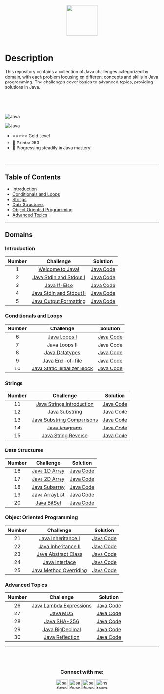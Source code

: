 <p align="center">  
	<br>
	<a href="https://www.hackerrank.com/safwannasir49">
        <img height=100 src="https://hrcdn.net/community-frontend/assets/brand/logo-new-white-green-a5cb16e0ae.svg"> 
    </a>
    <br>
    <br>
</p>


# Description

This repository contains a collection of Java challenges categorized by domain, with each problem focusing on different concepts and skills in Java programming. The challenges cover basics to advanced topics, providing solutions in Java.

<br>

<br>

<br>

![Java](https://img.shields.io/badge/Language-Java-red?style=flat&logo=java)

![Java](https://img.shields.io/badge/Java-Gold%205%20Star-F7C52F?style=for-the-badge&logo=java&logoColor=white)

- ⭐⭐⭐⭐⭐ Gold Level  
- 🎯 Points: 253
- 🚀 Progressing steadily in Java mastery!
  
<br>

---
## Table of Contents
   - [Introduction](#introduction)
   - [Conditionals and Loops](#conditionals-and-loops)
   - [Strings](#strings)
   - [Data Structures](#data-structures)
   - [Object Oriented Programming](#object-oriented-programming)
   - [Advanced Topics](#advanced-topics)

---

## Domains

### Introduction

| Number |                                 Challenge                                  |                     Solution                    |
|:------:|:--------------------------------------------------------------------------:|:-----------------------------------------------:|
|   1    | [Welcome to Java!](https://www.hackerrank.com/challenges/welcome-to-java/problem) | [Java Code](01-Welcome-To-Java.java)           |
|   2    | [Java Stdin and Stdout I](https://www.hackerrank.com/challenges/java-stdin-and-stdout-1/problem) | [Java Code](02-Java-StdIn-and-StdOut-I.java)   |
|   3    | [Java If-Else](https://www.hackerrank.com/challenges/java-if-else/problem) | [Java Code](03-Java-If-Else.java)              |
|   4    | [Java Stdin and Stdout II](https://www.hackerrank.com/challenges/java-stdin-stdout/problem) | [Java Code](04-Java-StdIn-and-StdOut-II.java)  |
|   5    | [Java Output Formatting](https://www.hackerrank.com/challenges/java-output-formatting/problem) | [Java Code](05-Java-Output-Formatting.java)    |

### Conditionals and Loops

| Number |                                 Challenge                                  |                     Solution                    |
|:------:|:--------------------------------------------------------------------------:|:-----------------------------------------------:|
|   6    | [Java Loops I](https://www.hackerrank.com/challenges/java-loops-i/problem) | [Java Code](06-Java-Loops-I.java)              |
|   7    | [Java Loops II](https://www.hackerrank.com/challenges/java-loops-ii/problem) | [Java Code](07-Java-Loops-II.java)           |
|   8    | [Java Datatypes](https://www.hackerrank.com/challenges/java-datatypes/problem) | [Java Code](08-Java-Datatypes.java)            |
|   9    | [Java End-of-file](https://www.hackerrank.com/challenges/java-end-of-file/problem) | [Java Code](09-Java-End-of-File.java)        |
|  10    | [Java Static Initializer Block](https://www.hackerrank.com/challenges/java-static-initializer-block/problem) | [Java Code](10-Java-Static-Initializer-Block.java) |

### Strings

| Number |                                 Challenge                                  |                     Solution                    |
|:------:|:--------------------------------------------------------------------------:|:-----------------------------------------------:|
|  11    | [Java Strings Introduction](https://www.hackerrank.com/challenges/java-strings-introduction/problem) | [Java Code](11-Java-Strings-Introduction.java) |
|  12    | [Java Substring](https://www.hackerrank.com/challenges/java-substring/problem) | [Java Code](12-Java-Substring.java)            |
|  13    | [Java Substring Comparisons](https://www.hackerrank.com/challenges/java-string-compare/problem) | [Java Code](13-Java-Substring-Comparisons.java) |
|  14    | [Java Anagrams](https://www.hackerrank.com/challenges/java-anagrams/problem) | [Java Code](14-Java-Anagrams.java)             |
|  15    | [Java String Reverse](https://www.hackerrank.com/challenges/java-string-reverse/problem) | [Java Code](15-Java-String-Reverse.java)       |

### Data Structures

| Number |                                 Challenge                                  |                     Solution                    |
|:------:|:--------------------------------------------------------------------------:|:-----------------------------------------------:|
|  16    | [Java 1D Array](https://www.hackerrank.com/challenges/java-1d-array-introduction/problem) | [Java Code](16-Java-1D-Array.java)            |
|  17    | [Java 2D Array](https://www.hackerrank.com/challenges/java-2d-array/problem) | [Java Code](17-Java-2D-Array.java)             |
|  18    | [Java Subarray](https://www.hackerrank.com/challenges/java-negative-subarray/problem) | [Java Code](18-Java-Subarray.java)            |
|  19    | [Java ArrayList](https://www.hackerrank.com/challenges/java-arraylist/problem) | [Java Code](19-Java-ArrayList.java)           |
|  20    | [Java BitSet](https://www.hackerrank.com/challenges/java-bitset/problem) | [Java Code](20-Java-BitSet.java)               |

### Object Oriented Programming

| Number |                                 Challenge                                  |                     Solution                    |
|:------:|:--------------------------------------------------------------------------:|:-----------------------------------------------:|
|  21    | [Java Inheritance I](https://www.hackerrank.com/challenges/java-inheritance-1/problem) | [Java Code](21-Java-Inheritance-I.java)       |
|  22    | [Java Inheritance II](https://www.hackerrank.com/challenges/java-inheritance-2/problem) | [Java Code](22-Java-Inheritance-II.java)      |
|  23    | [Java Abstract Class](https://www.hackerrank.com/challenges/java-abstract-class/problem) | [Java Code](23-Java-Abstract-Class.java)      |
|  24    | [Java Interface](https://www.hackerrank.com/challenges/java-interface/problem) | [Java Code](24-Java-Interface.java)           |
|  25    | [Java Method Overriding](https://www.hackerrank.com/challenges/java-method-overriding/problem) | [Java Code](25-Java-Method-Overriding.java)   |

### Advanced Topics

| Number |                                 Challenge                                  |                     Solution                    |
|:------:|:--------------------------------------------------------------------------:|:-----------------------------------------------:|
|  26    | [Java Lambda Expressions](https://www.hackerrank.com/challenges/java-lambda-expressions/problem) | [Java Code](26-Java-Lambda-Expressions.java)   |
|  27    | [Java MD5](https://www.hackerrank.com/challenges/java-md5/problem) | [Java Code](27-Java-MD5.java)                   |
|  28    | [Java SHA-256](https://www.hackerrank.com/challenges/sha-256/problem) | [Java Code](28-Java-SHA-256.java)               |
|  29    | [Java BigDecimal](https://www.hackerrank.com/challenges/java-bigdecimal/problem) | [Java Code](29-Java-BigDecimal.java)           |
|  30    | [Java Reflection](https://www.hackerrank.com/challenges/java-reflection-attributes/problem) | [Java Code](30-Java-Reflection.java)           |

---

<!-- Contact Section --> 
<br>
<br>
<h3 align="center">Connect with me:</h3>
<p align="center">
    <a href="mailto:safwannasir49@gmail.com" target="blank">
        <img align="center" src="https://www.svgrepo.com/show/484206/mail.svg" alt="safwannasir49@gmail.com" height="30" width="40" />
    </a>
    <a href="https://twitter.com/SafwanNasir49" target="blank">
        <img align="center" src="https://raw.githubusercontent.com/rahuldkjain/github-profile-readme-generator/master/src/images/icons/Social/twitter.svg" alt="safwannasir" height="30" width="40" />
    </a>
    <a href="https://linkedin.com/in/safwan-nasir-955745219" target="blank">
        <img align="center" src="https://raw.githubusercontent.com/rahuldkjain/github-profile-readme-generator/master/src/images/icons/Social/linked-in-alt.svg" alt="safwan_nasir_linkedin" height="30" width="40" />
    </a>
    <a href="https://www.instagram.com/safwan_nasir_/" target="_blank" rel="noopener noreferrer nofollow">
        <img align="center" src="https://raw.githubusercontent.com/rahuldkjain/github-profile-readme-generator/master/src/images/icons/Social/instagram.svg" alt="instagram" height="30" width="40">
    </a>
</p>


<br><br><br>
